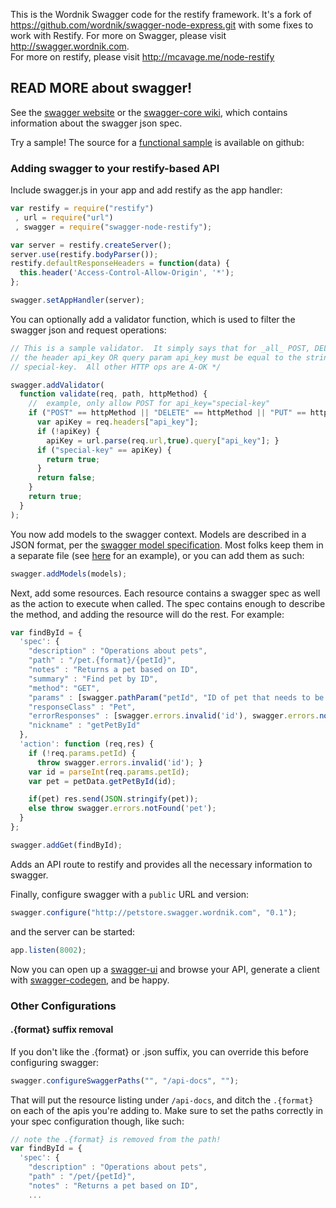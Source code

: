 This is the Wordnik Swagger code for the restify framework. It's a fork of https://github.com/wordnik/swagger-node-express.git with some fixes to work with Restify. 
For more on Swagger, please visit http://swagger.wordnik.com.  
For more on restify, please visit http://mcavage.me/node-restify

## READ MORE about swagger!

See the [swagger website](http://swagger.wordnik.com) or the [swagger-core wiki](https://github.com/wordnik/swagger-core/wiki), which contains information about the swagger json spec.

Try a sample!  The source for a [functional sample](https://github.com/tmsw/swagger-node-restify/blob/master/README.md) is available on github:



### Adding swagger to your restify-based API

Include swagger.js in your app and add restify as the app handler:

```js
var restify = require("restify")
 , url = require("url")
 , swagger = require("swagger-node-restify");

var server = restify.createServer();
server.use(restify.bodyParser());
restify.defaultResponseHeaders = function(data) {
  this.header('Access-Control-Allow-Origin', '*');
};

swagger.setAppHandler(server);
```

You can optionally add a validator function, which is used to filter the swagger json and request operations:

```js
// This is a sample validator.  It simply says that for _all_ POST, DELETE, PUT  methods, 
// the header api_key OR query param api_key must be equal to the string literal 
// special-key.  All other HTTP ops are A-OK */

swagger.addValidator(
  function validate(req, path, httpMethod) {
    //  example, only allow POST for api_key="special-key"
    if ("POST" == httpMethod || "DELETE" == httpMethod || "PUT" == httpMethod) {
      var apiKey = req.headers["api_key"];
      if (!apiKey) {
        apiKey = url.parse(req.url,true).query["api_key"]; }
      if ("special-key" == apiKey) {
        return true; 
      }
      return false;
    }
    return true;
  }
);

```

You now add models to the swagger context.  Models are described in a JSON format, per the [swagger model specification](https://github.com/wordnik/swagger-core/wiki/Datatypes).  Most folks keep them in a separate file (see [here](https://github.com/wordnik/swagger-node-express/blob/master/Apps/petstore/models.js) for an example), or you can add them as such:

```js
swagger.addModels(models);

```

Next, add some resources.  Each resource contains a swagger spec as well as the action to execute when called.  The spec contains enough to describe the method, and adding the resource will do the rest.  For example:


```js
var findById = {
  'spec': {
    "description" : "Operations about pets",
    "path" : "/pet.{format}/{petId}",
    "notes" : "Returns a pet based on ID",
    "summary" : "Find pet by ID",
    "method": "GET",
    "params" : [swagger.pathParam("petId", "ID of pet that needs to be fetched", "string")],
    "responseClass" : "Pet",
    "errorResponses" : [swagger.errors.invalid('id'), swagger.errors.notFound('pet')],
    "nickname" : "getPetById"
  },
  'action': function (req,res) {
    if (!req.params.petId) {
      throw swagger.errors.invalid('id'); }
    var id = parseInt(req.params.petId);
    var pet = petData.getPetById(id);

    if(pet) res.send(JSON.stringify(pet));
    else throw swagger.errors.notFound('pet');
  }
};

swagger.addGet(findById);

```

Adds an API route to restify and provides all the necessary information to swagger.

Finally, configure swagger with a `public` URL and version:

```js
swagger.configure("http://petstore.swagger.wordnik.com", "0.1");
```

and the server can be started:

```js
app.listen(8002);
```

Now you can open up a [swagger-ui](https://github.com/wordnik/swagger-ui) and browse your API, generate a client with [swagger-codegen](https://github.com/wordnik/swagger-codegen), and be happy.


### Other Configurations

#### .{format} suffix removal

If you don't like the .{format} or .json suffix, you can override this before configuring swagger:

```js
swagger.configureSwaggerPaths("", "/api-docs", "");
```

That will put the resource listing under `/api-docs`, and ditch the `.{format}` on each of the apis you're adding to.  Make sure to set the paths correctly in your spec configuration though, like such:

```js
// note the .{format} is removed from the path!
var findById = {
  'spec': {
    "description" : "Operations about pets",
    "path" : "/pet/{petId}",
    "notes" : "Returns a pet based on ID",
    ...
```
